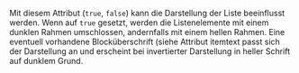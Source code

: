 Mit diesem Attribut (`true`, `false`) kann die Darstellung der Liste
beeinflusst werden. Wenn auf `true` gesetzt, werden die Listenelemente mit
einem dunklen Rahmen umschlossen, andernfalls mit einem hellen Rahmen. Eine
eventuell vorhandene Blocküberschrift (siehe Attribut itemtext passt sich der
Darstellung an und erscheint bei invertierter Darstellung in heller Schrift auf
dunklem Grund.